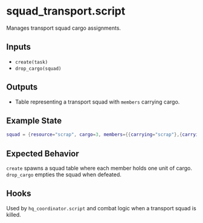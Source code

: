 # squad_transport.script

Manages transport squad cargo assignments.

## Inputs
- `create(task)`
- `drop_cargo(squad)`

## Outputs
- Table representing a transport squad with `members` carrying cargo.

## Example State
```lua
squad = {resource="scrap", cargo=3, members={{carrying="scrap"},{carrying="scrap"}}}
```

## Expected Behavior
`create` spawns a squad table where each member holds one unit of cargo. `drop_cargo` empties the squad when defeated.

## Hooks
Used by `hq_coordinator.script` and combat logic when a transport squad is killed.
